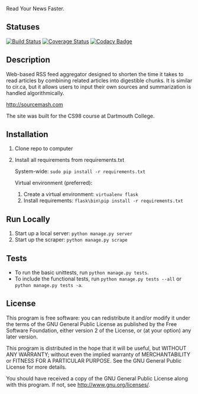 Read Your News Faster.

## Statuses
[![Build Status](https://travis-ci.org/alexgerstein/Sourcemash.svg?branch=master)](https://travis-ci.org/alexgerstein/Sourcemash)
[![Coverage Status](https://coveralls.io/repos/alexgerstein/Sourcemash/badge.svg)](https://coveralls.io/r/alexgerstein/Sourcemash)
[![Codacy Badge](https://www.codacy.com/project/badge/7e1866c374c94c0783a940d0284b6d88)](https://www.codacy.com/public/gersteinalex/Sourcemash)

## Description
Web-based RSS feed aggregator designed to shorten the time it takes to read articles by combining related articles into digestible chunks. It is similar to cir.ca, but it allows users to input their own sources and summarization is handled algorithmically.

http://sourcemash.com

The site was built for the CS98 course at Dartmouth College.

## Installation
1. Clone repo to computer
2. Install all requirements from requirements.txt
	
	System-wide: ```sudo pip install -r requirements.txt```
	
	Virtual environment (preferred):
	1. Create a virtual environment: ```virtualenv flask```
	2. Install requirements: ```flask\bin\pip install -r requirements.txt```


## Run Locally
1. Start up a local server: ```python manage.py server```
2. Start up the scraper: ```python manage.py scrape```

## Tests
* To run the basic unittests, run ```python manage.py tests```.
* To include the functional tests, run ```python manage.py tests --all``` or ```python manage.py tests -a```.

## License
This program is free software: you can redistribute it and/or modify it under the terms of the GNU General Public License as published by the Free Software Foundation, either version 2 of the License, or (at your option) any later version.

This program is distributed in the hope that it will be useful, but WITHOUT ANY WARRANTY; without even the implied warranty of MERCHANTABILITY or FITNESS FOR A PARTICULAR PURPOSE. See the GNU General Public License for more details.

You should have received a copy of the GNU General Public License along with this program. If not, see http://www.gnu.org/licenses/.
